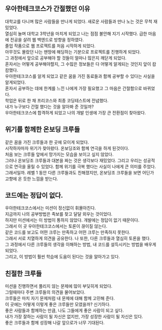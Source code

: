 ## 우아한테크코스가 간절했던 이유

대학교를 다니며 많은 사람들을 만나게 되었다. 새로운 사람들과 만나 노는 것은 무척 재밌었다.<br>
열심히 놀며 대학교 3학년을 마치게 되었고 나는 점점 불안해 지기 시작했다. 급한 마음에 전공을 살려 웹 백엔드로 방향을 정하였다.<br>
졸업 작품으로 웹 프로젝트를 처음 시작하게 되었다. <br>
아무것도 몰랐던 나는 맨땅에 해딩하는 기분으로 프로젝트를 진행하게 되었다.<br>
그 과정에서 앞으로 공부해야 할 것들이 얼마나 많은지 깨닫게 되었다.<br>
혼자서는 어떻게 공부해야할지, 그 수많은 정보들은 다 어떻게 알게되는 것인지 앞이 캄캄했다.<br>
우아한테크코스를 알게 되었고 같은 꿈을 가진 동료들과 함께 공부할 수 있다는 사실을 알게되었다.<br>
혼자서 공부하는 데에 한계를 느낀 나에게 가장 필요했고 그 마음은 간절함으로 바뀌었다.<br>
학업은 뒤로 한 채 프리코스와 최종 코딩테스트에 전념했다.<br>
내가 누구보다 간절 했다는 것을 알아봐 준 것일까? <br>
우아한테크코스에 합격하게 되었고 나의 개발 인생에 가장 큰 전환점이 찾아왔다.<br>

## 위기를 함께한 온보딩 크루들

같은 꿈을 가진 크루들과 한 곳에 모이게 되었다.<br>
시작하자마자 위기가 찾아왔다. 온보딩조와 함께 연극을 하게 된것이다.<br>
처음 보는 크루들 앞에서 망가지는 모습을 보이고 싶지 않았다.<br>
그러나 온보딩조 크루들과 대본을 짜는 것은 생각보다 재밌었다.
그리고 우리는 성공적으로 연극을 올릴 수 있었다.
함께 위기를 극복 했다는 사실이 나에게 큰 의미를 주었다.<br>
그래서일까. 레벨 1 동안 다른 크루들과도 친해졌지만, 온보딩조 크루들을 보면 어딘가 고향에 온 듯한 느낌을 받는다.<br>

## 코드에는 정답이 없다.

우아한테크코스에서는 미션이 정신없이 휘몰아친다.<br>
지금까지 나의 공부방법은 족보를 찾고 달달 외우는 것이었다. <br>
하지만 미션에서는 이 방법이 통하지 않았다. 개발에는 정답이 없기 때문이다.<br>
그래서 이 곳 우아한테크코스에서는 토론이 끊이질 않는다. <br>
같은 코드를 보고도 어떤 크루는 만족하고 어떤 크루는 만족하지 못한다.<br>
그래서 서로 치열하게 의견을 공유한다. 나 또한, 다른 크루들과 열심히 토론을 했다.<br>
그 과정에서 다른 크루들의 생각을 이해하는 방법, 내 코드를 설득시키는 방법을 배우게 되었다.<br>
그리고, 이 방법이 훨씬 학습에 도움이 된다는 것을 알아가고 있다.<br>

## 친절한 크루들

미션을 진행하면서 풀리지 않는 문제에 많이 부딪히게 되었다.<br>
그럴때마다 주변 크루들의 의견을 물어보았다.<br>
크루들은 마치 자기 문제처럼 내 문제에 대해 함께 고민해 준다.<br>
이 곳에는 어떻게 이렇게 좋은 크루들만 모였을까? 신기하다.<br>
좋은 사람들과 함께하는 만큼, 나도 그들에게 좋은 사람이 되고 싶다.<br>
내가 가장 잘하는 사람이 될 자신은 없지만, 가장 성장한 사람이 될 자신은 있다.<br>
좋은 크루들과 함께 성장해 나갈 앞으로가 너무 기대된다.<br>
